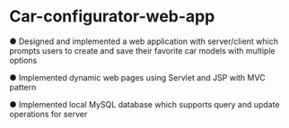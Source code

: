 # Car-configurator-web-app

●  Designed and implemented a web application with server/client which prompts users to create and save their favorite car models with multiple options

●  Implemented dynamic web pages using Servlet and JSP with MVC pattern

●  Implemented local MySQL database which supports query and update operations for server
